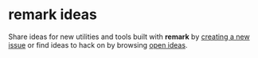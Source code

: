 # remark ideas

Share ideas for new utilities and tools built with **remark** by
[creating a new issue](https://github.com/remarkjs/ideas/issues/new)
or find ideas to hack on by browsing
[open ideas](https://github.com/remarkjs/ideas/issues).
